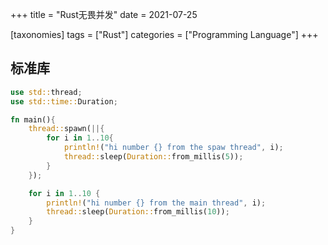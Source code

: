 +++
title = "Rust无畏并发"
date = 2021-07-25

[taxonomies]
tags = ["Rust"]
categories = ["Programming Language"]
+++

## 标准库

```rust
use std::thread;
use std::time::Duration;

fn main(){
    thread::spawn(||{
        for i in 1..10{
            println!("hi number {} from the spaw thread", i);
            thread::sleep(Duration::from_millis(5));
        }
    });

    for i in 1..10 {
        println!("hi number {} from the main thread", i);
        thread::sleep(Duration::from_millis(10));
    }
}
```
